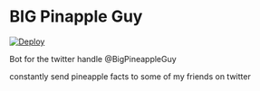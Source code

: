 
# BIG Pinapple Guy

[![Deploy](https://www.herokucdn.com/deploy/button.svg)](https://heroku.com/deploy)

Bot for the twitter handle @BigPineappleGuy

constantly send pineapple facts to some of my friends on twitter
